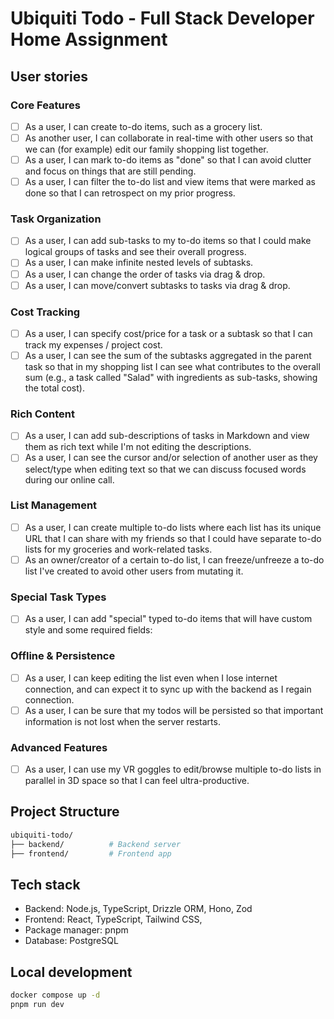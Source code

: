 # Ubiquiti Todo - Full Stack Developer Home Assignment

## User stories

### Core Features

- [ ] As a user, I can create to-do items, such as a grocery list.
- [ ] As another user, I can collaborate in real-time with other users so that we can (for example) edit our family shopping list together.
- [ ] As a user, I can mark to-do items as "done" so that I can avoid clutter and focus on things that are still pending.
- [ ] As a user, I can filter the to-do list and view items that were marked as done so that I can retrospect on my prior progress.

### Task Organization

- [ ] As a user, I can add sub-tasks to my to-do items so that I could make logical groups of tasks and see their overall progress.
- [ ] As a user, I can make infinite nested levels of subtasks.
- [ ] As a user, I can change the order of tasks via drag & drop.
- [ ] As a user, I can move/convert subtasks to tasks via drag & drop.

### Cost Tracking

- [ ] As a user, I can specify cost/price for a task or a subtask so that I can track my expenses / project cost.
- [ ] As a user, I can see the sum of the subtasks aggregated in the parent task so that in my shopping list I can see what contributes to the overall sum (e.g., a task called "Salad" with ingredients as sub-tasks, showing the total cost).

### Rich Content

- [ ] As a user, I can add sub-descriptions of tasks in Markdown and view them as rich text while I'm not editing the descriptions.
- [ ] As a user, I can see the cursor and/or selection of another user as they select/type when editing text so that we can discuss focused words during our online call.

### List Management

- [ ] As a user, I can create multiple to-do lists where each list has its unique URL that I can share with my friends so that I could have separate to-do lists for my groceries and work-related tasks.
- [ ] As an owner/creator of a certain to-do list, I can freeze/unfreeze a to-do list I've created to avoid other users from mutating it.

### Special Task Types

- [ ] As a user, I can add "special" typed to-do items that will have custom style and some required fields:

### Offline & Persistence

- [ ] As a user, I can keep editing the list even when I lose internet connection, and can expect it to sync up with the backend as I regain connection.
- [ ] As a user, I can be sure that my todos will be persisted so that important information is not lost when the server restarts.

### Advanced Features

- [ ] As a user, I can use my VR goggles to edit/browse multiple to-do lists in parallel in 3D space so that I can feel ultra-productive.

## Project Structure

```sh
ubiquiti-todo/
├── backend/          # Backend server
├── frontend/         # Frontend app
```

## Tech stack

- Backend: Node.js, TypeScript, Drizzle ORM, Hono, Zod
- Frontend: React, TypeScript, Tailwind CSS,
- Package manager: pnpm
- Database: PostgreSQL

## Local development

```bash
docker compose up -d
pnpm run dev
```
